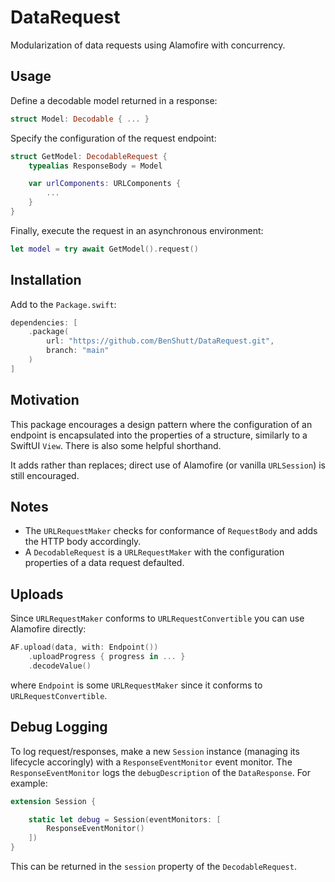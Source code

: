 # DataRequest

Modularization of data requests using Alamofire with concurrency.

## Usage

Define a decodable model returned in a response:

```swift
struct Model: Decodable { ... }
```

Specify the configuration of the request endpoint:

```swift
struct GetModel: DecodableRequest {
    typealias ResponseBody = Model

    var urlComponents: URLComponents {
        ...
    }
}
```

Finally, execute the request in an asynchronous environment:

```swift
let model = try await GetModel().request()
```

## Installation

Add to the `Package.swift`:

```swift
dependencies: [
    .package(
        url: "https://github.com/BenShutt/DataRequest.git",
        branch: "main"
    )
]
```

## Motivation

This package encourages a design pattern where the configuration of an endpoint is encapsulated into the properties of a structure, similarly to a SwiftUI `View`.
There is also some helpful shorthand.

It adds rather than replaces; direct use of Alamofire (or vanilla `URLSession`) is still encouraged.

## Notes

* The `URLRequestMaker` checks for conformance of `RequestBody` and adds the HTTP body accordingly.
* A `DecodableRequest` is a `URLRequestMaker` with the configuration properties of a data request defaulted.

## Uploads

Since `URLRequestMaker` conforms to `URLRequestConvertible` you can use Alamofire directly:

```swift
AF.upload(data, with: Endpoint())
    .uploadProgress { progress in ... }
    .decodeValue()
```

where `Endpoint` is some `URLRequestMaker` since it conforms to `URLRequestConvertible`.

## Debug Logging

To log request/responses, make a new `Session` instance (managing its lifecycle accoringly) with a `ResponseEventMonitor` event monitor.
The `ResponseEventMonitor` logs the `debugDescription` of the `DataResponse`.
For example:

```swift
extension Session {

    static let debug = Session(eventMonitors: [
        ResponseEventMonitor()
    ])
}
```

This can be returned in the `session` property of the `DecodableRequest`.
